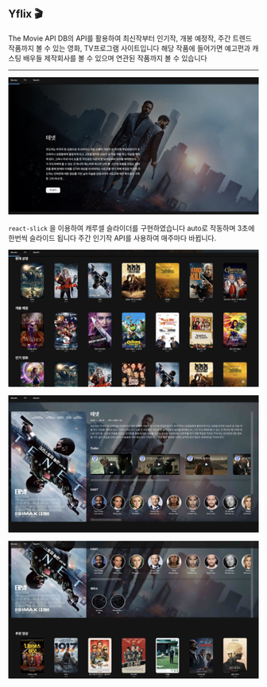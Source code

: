 
## Yflix 🎬

The Movie API DB의 API를 활용하여 최신작부터 인기작, 개봉 예정작, 주간 트렌드 작품까지 볼 수 있는 영화, TV프로그램 사이트입니다 해당 작품에 들어가면 예고편과 캐스팅 배우들 제작회사를 볼 수 있으며 연관된 작품까지 볼 수 있습니다

***

![](./img/11.jpg)

`react-slick` 을 이용하여 캐루셀 슬라이더를 구현하였습니다 auto로 작동하며 3초에 한번씩 슬라이드 됩니다 주간 인기작 API를 사용하여 매주마다 바뀝니다.

![](./img/22.jpg)

![](./img/33.jpg)

![](./img/44.jpg)